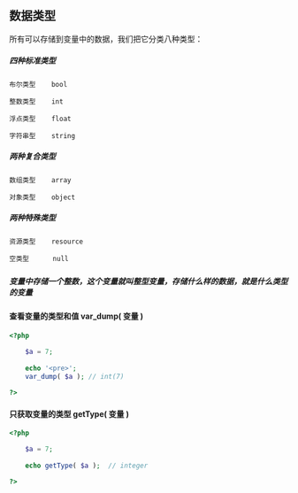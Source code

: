 ## 数据类型

所有可以存储到变量中的数据，我们把它分类八种类型：

##### 四种标准类型

```
布尔类型    bool

整数类型    int

浮点类型    float

字符串型    string
```

##### 两种复合类型

```
数组类型    array

对象类型    object
```

##### 两种特殊类型

```
资源类型    resource

空类型      null
```

##### 

##### 变量中存储一个整数，这个变量就叫整型变量，存储什么样的数据，就是什么类型的变量



#### 查看变量的类型和值 var\_dump\( 变量 \)

```php
<?php

    $a = 7;
    
    echo '<pre>';
    var_dump( $a ); // int(7)
    
?>
```

#### 只获取变量的类型  getType\( 变量 \)

```php
<?php

    $a = 7;
    
    echo getType( $a );  // integer

?>
```



